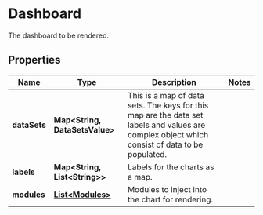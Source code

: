 

# Dashboard

The dashboard to be rendered.

## Properties

Name | Type | Description | Notes
------------ | ------------- | ------------- | -------------
**dataSets** | **Map&lt;String, DataSetsValue&gt;** | This is a map of data sets. The keys for this map are the data set labels and values are complex object which consist of data to be populated. | 
**labels** | **Map&lt;String, List&lt;String&gt;&gt;** | Labels for the charts as a map. | 
**modules** | [**List&lt;Modules&gt;**](Modules.md) | Modules to inject into the chart for rendering. | 



